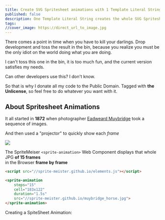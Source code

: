 ```yaml
---
title: Create SVG Spritesheet animations with 1 Template Literal String
published: false
description: One Template Literal String creates the whole SVG Spritesheet Client-Side
tags: 
//cover_image: https://direct_url_to_image.jpg
---
```


There comes a point in time when you have to kill your darlings.
Drop development and toss the result in the bin, because you realize you must be the only idiot on the world doing what you are doing.

I can't toss this one in the bin, it is too much fun, and the current version satisfies my needs. 

Can other developers use this? I don't know.

So that is why I donate all my code to the Public Domain. Tagged with **the Unlicense**, so feel free to do whatever you want with it.

## About Spritesheet Animations

It all started in **1872** when photographer [Eadweard Muybridge](https://en.wikipedia.org/wiki/Eadweard_Muybridge) took a sequence of images.

And then used a "projector" to quickly show each _frame_

![](https://s3-us-west-2.amazonaws.com/s.cdpn.io/5973/muybridge_horse.jpg)

The SpriteMeiser ``<sprite-animation>`` Web Component displays that whole JPG **of 15 frames**  
in the Browser **frame by frame**

```html
<script src="//sprite-meister.github.io/elements.js"></script>

<sprite-animation 
    steps="15"
    cell="183x122"
    duration="1.5s"
    src="//sprite-meister.github.io/muybridge_horse.jpg">
</sprite-animation>
```

Creating a SpiteSheet Animation:
